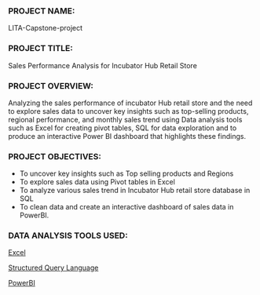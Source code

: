 ### PROJECT NAME:
LITA-Capstone-project
### PROJECT TITLE:
Sales Performance Analysis for Incubator Hub Retail Store
### PROJECT OVERVIEW: 
Analyzing the sales performance of incubator Hub retail store and the need to explore sales data to uncover key insights such as top-selling products, regional 
performance, and monthly sales trend using Data analysis tools such as Excel for creating pivot tables, SQL for data exploration and to produce an interactive Power BI 
dashboard that highlights these findings.
### PROJECT OBJECTIVES:
- To uncover key insights such as Top selling products and Regions
- To explore sales data using Pivot tables in Excel
- To analyze various sales trend in Incubator Hub retail store database in SQL 
- To clean data and create an interactive dashboard of sales data in PowerBI.
### DATA ANALYSIS TOOLS USED:
[Excel](https//www.microsoftexcel.com)

[Structured Query Language](https//www.microsoftsqlserver.com)

[PowerBI](https//microsoftpowerbi.com)
